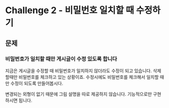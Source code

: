# Challenge 2 - 비밀번호 일치할 때 수정하기

## 문제

### 비밀번호가 일치할 때만 게시글이 수정 있도록 합니다

지금은 게시글을 수정할 때 비밀번호가 일치하지 않더라도 수정이 되고 있습니다. 삭제할때만 비밀번호를 체크하고 있는 상황이죠. 수정시에도 비밀번호를 체크해서 일치할 때만 수정이 되도록 만들어봅시다.

변경되는 외형이 없기 때문에 그림 설명을 따로 제공하지 않습니다. 기능적으로만 구현하시면 됩니다.

